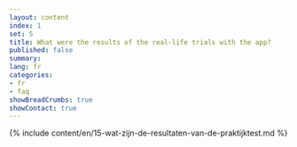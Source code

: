 ```yaml
---
layout: content
index: 1
set: 5 
title: What were the results of the real-life trials with the app?
published: false
summary: 
lang: fr
categories:
- fr
- faq
showBreadCrumbs: true
showContact: true
---
```

{% include content/en/15-wat-zijn-de-resultaten-van-de-praktijktest.md %}
